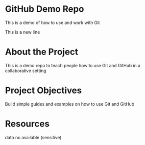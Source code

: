 # GitHub Demo Repo
This is a demo of how to use and work with Git

This is a new line

# About the Project
This is a demo repo to teach people how to use Git and GitHub in a collaborative setting

# Project Objectives
Build simple guides and examples on how to use Git and GitHub

# Resources
data no available (sensitive)